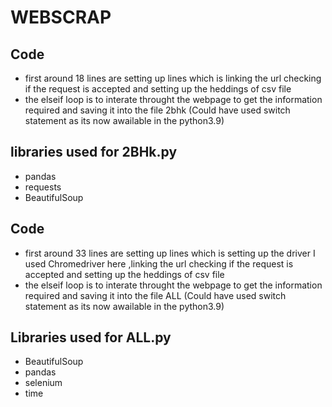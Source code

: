 # WEBSCRAP
## Code
- first around 18 lines are setting up lines which is linking the url checking if the request is accepted and setting up the heddings of csv file
- the elseif loop is to interate throught the webpage to get the information required and saving it into the file 2bhk
(Could have used switch statement as its now awailable in the python3.9)
## libraries used for 2BHk.py
- pandas
- requests
- BeautifulSoup
## Code
- first around 33 lines are setting up lines which is setting up the driver I used Chromedriver here ,linking the url checking if the request is accepted and
  setting up the heddings of csv file
- the elseif loop is to interate throught the webpage to get the information required and saving it into the file ALL
(Could have used switch statement as its now awailable in the python3.9)
## Libraries used for ALL.py
- BeautifulSoup
- pandas
- selenium
- time
